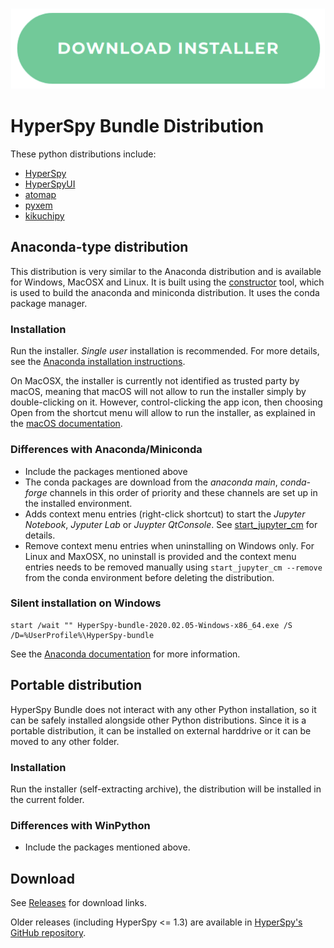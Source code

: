 <p align="center">
<a href="https://github.com/hyperspy/hyperspy-bundle/releases"><img src="./images/download_button.png"></a>
</p>


# HyperSpy Bundle Distribution

These python distributions include:
- [HyperSpy](https://hyperspy.org)
- [HyperSpyUI](https://hyperspy.org/hyperspyUI)
- [atomap](https://atomap.org)
- [pyxem](www.pyxem.org)
- [kikuchipy](https://kikuchipy.org)

## Anaconda-type distribution

This distribution is very similar to the Anaconda distribution and is available for Windows, MacOSX and Linux.
It is built using the [constructor](https://github.com/conda/constructor) tool, which is used to build the
anaconda and miniconda distribution. It uses the conda package manager.

### Installation

Run the installer. *Single user* installation is recommended.
For more details, see the [Anaconda installation instructions](https://docs.anaconda.com/anaconda/install).

On MacOSX, the installer is currently not identified as trusted party by macOS, meaning that macOS will not allow
to run the installer simply by double-clicking on it. However, control-clicking the app icon, then choosing Open
from the shortcut menu will allow to run the installer, as explained in the [macOS documentation](https://support.apple.com/en-gb/guide/mac-help/mh40616/mac).


### Differences with Anaconda/Miniconda

* Include the packages mentioned above
* The conda packages are download from the *anaconda main*, *conda-forge* channels in this order of priority 
  and these channels are set up in the installed environment.
* Adds context menu entries (right-click shortcut) to start the *Jupyter Notebook*, *Jyputer Lab* or *Juypter QtConsole*.
  See [start_jupyter_cm](https://github.com/hyperspy/start_jupyter_cm) for details.
* Remove context menu entries when uninstalling on Windows only. For Linux and MaxOSX, no uninstall is provided and
  the context menu entries needs to be removed manually using `start_jupyter_cm --remove` from the conda environment before
  deleting the distribution.

### Silent installation on Windows

```
start /wait "" HyperSpy-bundle-2020.02.05-Windows-x86_64.exe /S /D=%UserProfile%\HyperSpy-bundle
```

See the [Anaconda documentation](https://docs.anaconda.com/anaconda/install/silent-mode) for more information.

## Portable distribution

HyperSpy Bundle does not interact with any other Python installation, so it can be safely installed alongside other
Python distributions. Since it is a portable distribution, it can be installed on external harddrive or it can be moved to any other
folder.

### Installation

Run the installer (self-extracting archive), the distribution will be installed in the current folder.

### Differences with WinPython

* Include the packages mentioned above.

## Download

See [Releases](https://github.com/hyperspy/hyperspy-bundle/releases) for download links.

Older releases (including HyperSpy <= 1.3) are available in [HyperSpy's GitHub repository](https://github.com/hyperspy/hyperspy/releases).
